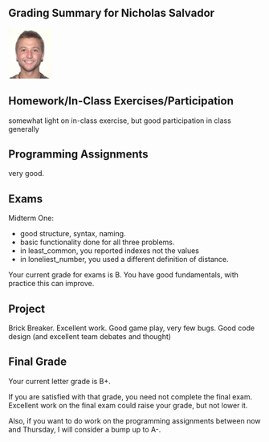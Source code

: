 
Grading Summary for Nicholas Salvador
----------------------------------
<img src=Salvador_Nicholas.jpg height="100" alt="Nicholas Salvador">

Homework/In-Class Exercises/Participation
---------------------------

somewhat light on in-class exercise, but
good participation in class generally

Programming Assignments
-----------------------

very good.

Exams
-----

Midterm One:
 - good structure, syntax, naming.
 - basic functionality done for all three problems.
 - in least_common, you reported indexes not the values
 - in loneliest_number, you used a different definition of distance.

 Your current grade for exams is B. You have good fundamentals,
 with practice this can improve.
 

Project
-------

Brick Breaker. Excellent work. Good game play, very few bugs.
Good code design (and excellent team debates and thought)

Final Grade
-----------

Your current letter grade is B+.

If you are satisfied with that grade, you need not 
complete the final exam. Excellent work on the final exam 
could raise your grade, but not lower it.

Also, if you want to do work on the programming assignments 
between now and Thursday, I will consider a bump up to A-.
